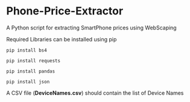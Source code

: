 # Phone-Price-Extractor
A Python script for extracting SmartPhone prices using WebScaping

Required Libraries can be installed using pip

`pip install bs4`

`pip install requests`

`pip install pandas`

`pip install json`

A CSV file (<b>DeviceNames.csv</b>) should contain the list of Device Names
